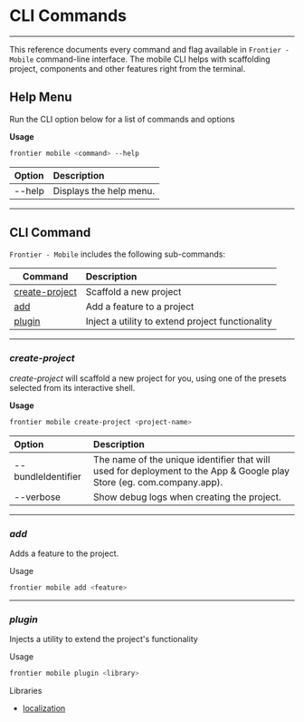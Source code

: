 

# CLI Commands
--------------
This reference documents every command and flag available in `Frontier - Mobile` command-line interface. The mobile CLI helps with scaffolding project, components and other features right from the terminal.

## Help Menu

Run the CLI option below for a list of commands and options

**Usage**
```bash
frontier mobile <command> --help
```

| **Option**   | **Description**         |
| ------------ | :---------------------- |
| --help       | Displays the help menu. |

___

## CLI Command

`Frontier - Mobile` includes the following sub-commands:

| **Command**                       | **Description**                                  |
| --------------------------------- | :----------------------------------------------- |
| [create-project](#create-project) | Scaffold a new project                           |
| [add](#add)                       | Add a feature to a project                       |
| [plugin](#plugin)                 | Inject a utility to extend project functionality |

* * *

### _create-project_

_create-project_ will scaffold a new project for you, using one of the presets selected from its interactive shell.

**Usage**
```bash
frontier mobile create-project <project-name>
```


| **Option**                    | **Description**          |
| :---------------------------- | :----------------------- |
| --bundleIdentifier             | The name of the unique identifier that will used for deployment to the App & Google play Store (eg. com.company.app). |
| --verbose                     | Show debug logs when creating the project. |

* * *

### _add_
Adds a feature to the project.

Usage
```bash
frontier mobile add <feature>
```

* * *

### _plugin_
Injects a utility to extend the project's functionality

Usage
```bash
frontier mobile plugin <library>
```

Libraries
* [localization](/mobile/plugins/localization)

